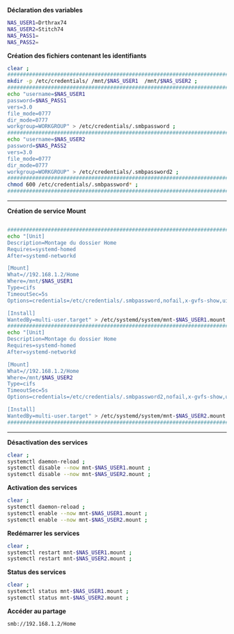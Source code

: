 **Déclaration des variables**
```bash
NAS_USER1=Drthrax74
NAS_USER2=Stitch74
NAS_PASS1=
NAS_PASS2=
```


**Création des fichiers contenant les identifiants**
```bash
clear ;
############################################################################
mkdir -p /etc/credentials/ /mnt/$NAS_USER1  /mnt/$NAS_USER2 ;
############################################################################
echo "username=$NAS_USER1
password=$NAS_PASS1
vers=3.0
file_mode=0777
dir_mode=0777
workgroup=WORKGROUP" > /etc/credentials/.smbpassword ;
############################################################################
echo "username=$NAS_USER2
password=$NAS_PASS2
vers=3.0
file_mode=0777
dir_mode=0777
workgroup=WORKGROUP" > /etc/credentials/.smbpassword2 ;
############################################################################
chmod 600 /etc/credentials/.smbpassword* ;
############################################################################
```

----------------------------------------------------------------------------------------------------------------
**Création de service Mount**
```bash

############################################################################
echo "[Unit]
Description=Montage du dossier Home
Requires=systemd-homed
After=systemd-networkd

[Mount]
What=//192.168.1.2/Home
Where=/mnt/$NAS_USER1
Type=cifs
TimeoutSec=5s
Options=credentials=/etc/credentials/.smbpassword,nofail,x-gvfs-show,uid=marc,gid=wheel

[Install]
WantedBy=multi-user.target" > /etc/systemd/system/mnt-$NAS_USER1.mount ;
############################################################################
echo "[Unit]
Description=Montage du dossier Home
Requires=systemd-homed
After=systemd-networkd

[Mount]
What=//192.168.1.2/Home
Where=/mnt/$NAS_USER2
Type=cifs
TimeoutSec=5s
Options=credentials=/etc/credentials/.smbpassword2,nofail,x-gvfs-show,uid=marc,gid=wheel

[Install]
WantedBy=multi-user.target" > /etc/systemd/system/mnt-$NAS_USER2.mount ;
############################################################################
```

----------------------------------------------------------------------------------------------------------------
**Désactivation des services**
```bash
clear ;
systemctl daemon-reload ;
systemctl disable --now mnt-$NAS_USER1.mount ;
systemctl disable --now mnt-$NAS_USER2.mount ;
```

**Activation des services**
```bash
clear ;
systemctl daemon-reload ;
systemctl enable --now mnt-$NAS_USER1.mount ;
systemctl enable --now mnt-$NAS_USER2.mount ;
```

**Redémarrer les services**
```bash
clear ;
systemctl restart mnt-$NAS_USER1.mount ;
systemctl restart mnt-$NAS_USER2.mount ;
```

**Status des services**
```bash
clear ;
systemctl status mnt-$NAS_USER1.mount ;
systemctl status mnt-$NAS_USER2.mount ;
```



**Accéder au partage**
```
smb://192.168.1.2/Home
```



